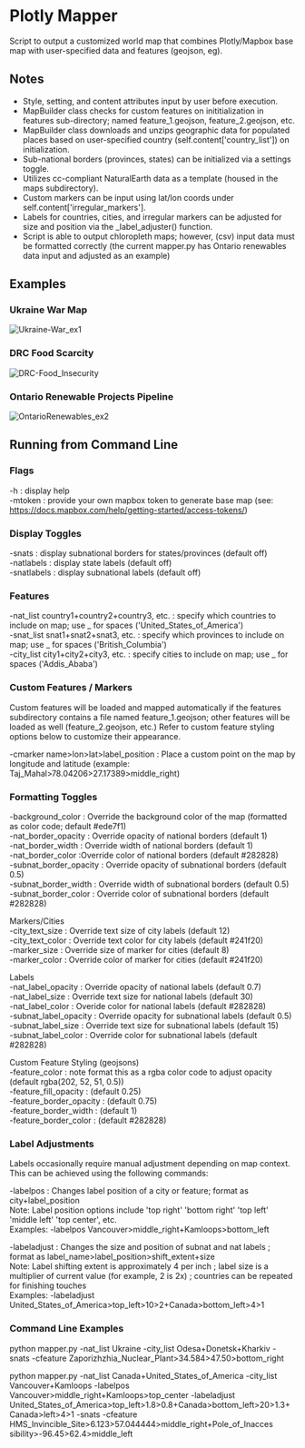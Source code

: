 # Plotly Mapper

Script to output a customized world map that combines Plotly/Mapbox base map with user-specified data and features (geojson, eg). 

## Notes
* Style, setting, and content attributes input by user before execution.  
* MapBuilder class checks for custom features on inititialization in features sub-directory; named feature_1.geojson, feature_2.geojson, etc. 
* MapBuilder class downloads and unzips geographic data for populated places based on user-specified country (self.content['country_list']) on initialization. 
* Sub-national borders (provinces, states) can be initialized via a settings toggle.
* Utilizes cc-compliant NaturalEarth data as a template (housed in the maps subdirectory).
* Custom markers can be input using lat/lon coords under self.content['irregular_markers'].
* Labels for countries, cities, and irregular markers can be adjusted for size and position via the _label_adjuster() function. 
* Script is able to output chloropleth maps; however, (csv) input data must be formatted correctly (the current mapper.py has Ontario renewables data input and adjusted as an example)

## Examples

### Ukraine War Map
![Ukraine-War_ex1](https://github.com/zbonalldaylong/Mapper/assets/77871506/07c867f8-fb80-40f8-a541-dab9b6947361)

### DRC Food Scarcity
![DRC-Food_Insecurity](https://github.com/zbonalldaylong/Mapper/assets/77871506/af9145a2-4b6f-4929-bdfc-d4230b38f528)

### Ontario Renewable Projects Pipeline
![OntarioRenewables_ex2](https://github.com/zbonalldaylong/Mapper/assets/77871506/dd39b1d8-2ffc-4555-aa3f-7eb8fc6b9297)


## Running from Command Line 

### Flags
-h : display help<br>
-mtoken : provide your own mapbox token to generate base map (see: https://docs.mapbox.com/help/getting-started/access-tokens/)

### Display Toggles
-snats : display subnational borders for states/provinces (default off) <br>
-natlabels : display state labels (default off)<br>
-snatlabels : display subnational labels (default off)<br>

### Features
-nat_list country1+country2+country3, etc. : specify which countries to include on map; use _ for spaces ('United_States_of_America')<br>
-snat_list snat1+snat2+snat3, etc. : specify which provinces to include on map; use _ for spaces ('British_Columbia')<br>
-city_list city1+city2+city3, etc. : specify cities to include on map; use _ for spaces ('Addis_Ababa')<br>

### Custom Features / Markers

Custom features will be loaded and mapped automatically if the features subdirectory contains a file named feature_1.geojson; other features will be loaded as well (feature_2.geojson, etc.)
Refer to custom feature styling options below to customize their appearance. 

-cmarker name>lon>lat>label_position :  Place a custom point on the map by longitude and latitude (example: Taj_Mahal>78.04206>27.17389>middle_right)<br>

### Formatting Toggles
-background_color : Override the background color of the map (formatted as color code; default #ede7f1)<br>
-nat_border_opacity : Override opacity of national borders (default 1)<br>
-nat_border_width : Override width of national borders (default 1) <br>
-nat_border_color :Override color of national borders (default #282828)<br>
-subnat_border_opacity : Override opacity of subnational borders (default 0.5)<br>
-subnat_border_width : Override width of subnational borders (default 0.5)<br>
-subnat_border_color : Override color of subnational borders (default #282828)<br>

Markers/Cities<br>
-city_text_size : Override text size of city labels (default 12)<br>
-city_text_color : Override text color for city labels (default #241f20)<br>
-marker_size : Override size of marker for cities (default 8)<br>
-marker_color : Override color of marker for cities (default #241f20)<br>

Labels<br>
-nat_label_opacity : Override opacity of national labels (default 0.7)<br>
-nat_label_size : Override text size for national labels (default 30)<br>
-nat_label_color : Overide color for national labels (default #282828)<br>
-subnat_label_opacity : Override opacity for subnational labels (default 0.5)<br>
-subnat_label_size : Override text size for subnational labels (default 15)<br>
-subnat_label_color : Override color for subnational labels (default #282828)<br>

Custom Feature Styling (geojsons)<br>
-feature_color : note format this as a rgba color code to adjust opacity (default rgba(202, 52, 51, 0.5))<br>
-feature_fill_opacity : (default 0.25)<br>
-feature_border_opacity : (default 0.75)<br>
-feature_border_width : (default 1)<br>
-feature_border_color : (default #282828)<br>

### Label Adjustments

Labels occasionally require manual adjustment depending on map context. This can be achieved using the following commands:

-labelpos : Changes label position of a city or feature; format as city+label_position <br>
Note: Label position options include 'top right' 'bottom right' 'top left' 'middle left' 'top center', etc. <br>
Examples: -labelpos Vancouver>middle_right+Kamloops>bottom_left

-labeladjust : Changes the size and position of subnat and nat labels ; format as label_name>label_position>shift_extent+size <br>
Note: Label shifting extent is approximately 4 per inch ; label size is a multiplier of current value (for example, 2 is 2x) ; countries can be repeated for finishing touches <br>
Examples: -labeladjust United_States_of_America>top_left>10>2+Canada>bottom_left>4>1<br>

### Command Line Examples

python mapper.py -nat_list Ukraine -city_list Odesa+Donetsk+Kharkiv -snats -cfeature Zaporizhzhia_Nuclear_Plant>34.584>47.50>bottom_right

python mapper.py -nat_list Canada+United_States_of_America -city_list Vancouver+Kamloops -labelpos Vancouver>middle_right+Kamloops>top_center -labeladjust United_States_of_America>top_left>1.8>0.8+Canada>bottom_left>20>1.3+Canada>left>4>1 -snats -cfeature HMS_Invincible_Site>6.123>57.044444>middle_right+Pole_of_Inacces
sibility>-96.45>62.4>middle_left



